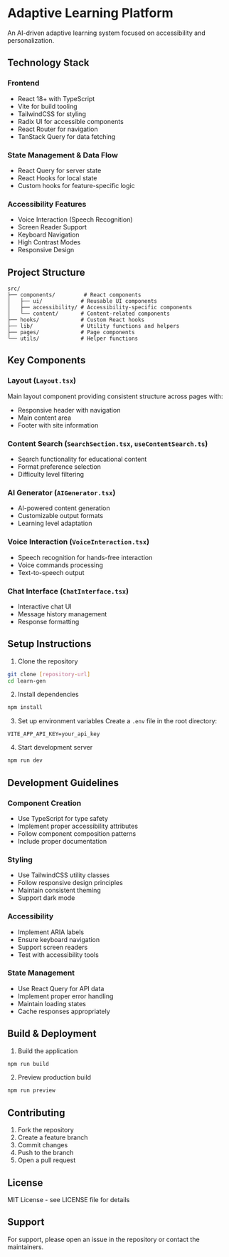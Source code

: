 # Adaptive Learning Platform

An AI-driven adaptive learning system focused on accessibility and personalization.

## Technology Stack

### Frontend
- React 18+ with TypeScript
- Vite for build tooling
- TailwindCSS for styling
- Radix UI for accessible components
- React Router for navigation
- TanStack Query for data fetching

### State Management & Data Flow
- React Query for server state
- React Hooks for local state
- Custom hooks for feature-specific logic

### Accessibility Features
- Voice Interaction (Speech Recognition)
- Screen Reader Support
- Keyboard Navigation
- High Contrast Modes
- Responsive Design

## Project Structure

```
src/
├── components/         # React components
│   ├── ui/            # Reusable UI components
│   ├── accessibility/ # Accessibility-specific components
│   └── content/       # Content-related components
├── hooks/             # Custom React hooks
├── lib/               # Utility functions and helpers
├── pages/             # Page components
└── utils/             # Helper functions
```

## Key Components

### Layout (`Layout.tsx`)
Main layout component providing consistent structure across pages with:
- Responsive header with navigation
- Main content area
- Footer with site information

### Content Search (`SearchSection.tsx`, `useContentSearch.ts`)
- Search functionality for educational content
- Format preference selection
- Difficulty level filtering

### AI Generator (`AIGenerator.tsx`)
- AI-powered content generation
- Customizable output formats
- Learning level adaptation

### Voice Interaction (`VoiceInteraction.tsx`)
- Speech recognition for hands-free interaction
- Voice commands processing
- Text-to-speech output

### Chat Interface (`ChatInterface.tsx`)
- Interactive chat UI
- Message history management
- Response formatting

## Setup Instructions

1. Clone the repository
```bash
git clone [repository-url]
cd learn-gen
```

2. Install dependencies
```bash
npm install
```

3. Set up environment variables
Create a `.env` file in the root directory:
```env
VITE_APP_API_KEY=your_api_key
```

4. Start development server
```bash
npm run dev
```

## Development Guidelines

### Component Creation
- Use TypeScript for type safety
- Implement proper accessibility attributes
- Follow component composition patterns
- Include proper documentation

### Styling
- Use TailwindCSS utility classes
- Follow responsive design principles
- Maintain consistent theming
- Support dark mode

### Accessibility
- Implement ARIA labels
- Ensure keyboard navigation
- Support screen readers
- Test with accessibility tools

### State Management
- Use React Query for API data
- Implement proper error handling
- Maintain loading states
- Cache responses appropriately

## Build & Deployment

1. Build the application
```bash
npm run build
```

2. Preview production build
```bash
npm run preview
```

## Contributing

1. Fork the repository
2. Create a feature branch
3. Commit changes
4. Push to the branch
5. Open a pull request

## License

MIT License - see LICENSE file for details

## Support

For support, please open an issue in the repository or contact the maintainers.
